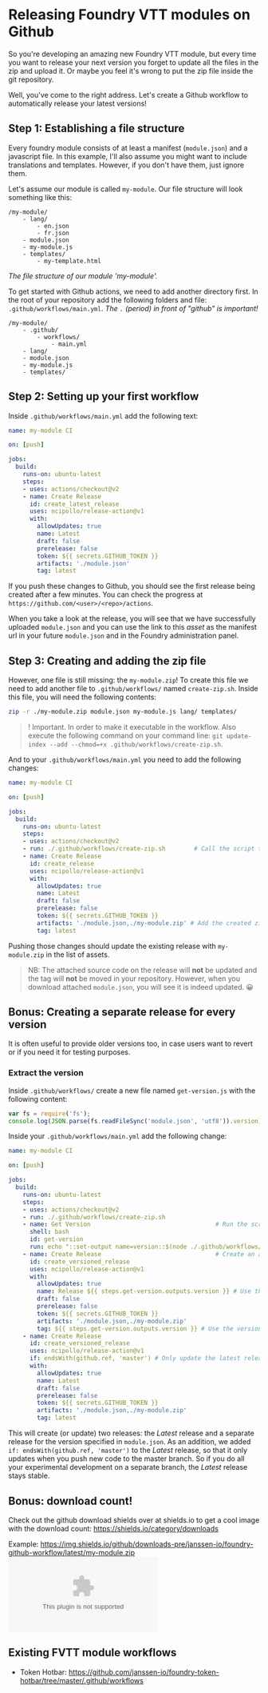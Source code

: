 # Releasing Foundry VTT modules on Github

So you're developing an amazing new Foundry VTT module, but every time you want to release your next version you forget to update all the files in the zip and upload it. Or maybe you feel it's wrong to put the zip file inside the git repository.

Well, you've come to the right address. Let's create a Github workflow to automatically release your latest versions!

## Step 1: Establishing a file structure
Every foundry module consists of at least a manifest (`module.json`) and a javascript file. In this example, I'll also assume you might want to include translations and templates. However, if you don't have them, just ignore them.

Let's assume our module is called `my-module`. Our file structure will look something like this:

```
/my-module/
    - lang/
        - en.json
        - fr.json
    - module.json
    - my-module.js
    - templates/
        - my-template.html
```
*The file structure of our module 'my-module'.*

To get started with Github actions, we need to add another directory first. In the root of your repository add the following folders and file: `.github/workflows/main.yml`. *The `.` (period) in front of "github" is important!*

```
/my-module/
    - .github/
        - workflows/
            - main.yml
    - lang/
    - module.json
    - my-module.js
    - templates/
```

## Step 2: Setting up your first workflow

Inside `.github/workflows/main.yml` add the following text:
```yml
name: my-module CI

on: [push]

jobs:
  build:
    runs-on: ubuntu-latest
    steps:
    - uses: actions/checkout@v2
    - name: Create Release
      id: create_latest_release
      uses: ncipollo/release-action@v1
      with:
        allowUpdates: true
        name: Latest
        draft: false
        prerelease: false
        token: ${{ secrets.GITHUB_TOKEN }}
        artifacts: './module.json'
        tag: latest
```

If you push these changes to Github, you should see the first release being created after a few minutes. You can check the progress at `https://github.com/<user>/<repo>/actions`.

When you take a look at the release, you will see that we have successfully uploaded `module.json` and you can use the link to this *asset* as the manifest url in your future `module.json` and in the Foundry administration panel.

## Step 3: Creating and adding the zip file
However, one file is still missing: the `my-module.zip`! To create this file we need to add another file to `.github/workflows/` named `create-zip.sh`. Inside this file, you will need the following contents:

```bash
zip -r ./my-module.zip module.json my-module.js lang/ templates/
```

> ! Important. In order to make it executable in the workflow. Also execute the following command on your command line: `git update-index --add --chmod=+x .github/workflows/create-zip.sh`.

And to your `.github/workflows/main.yml` you need to add the following changes:

```yml
name: my-module CI

on: [push]

jobs:
  build:
    runs-on: ubuntu-latest
    steps:
    - uses: actions/checkout@v2
    - run: ./.github/workflows/create-zip.sh        # Call the script to create the zip-file
    - name: Create Release
      id: create_release
      uses: ncipollo/release-action@v1
      with:
        allowUpdates: true
        name: Latest
        draft: false
        prerelease: false
        token: ${{ secrets.GITHUB_TOKEN }}
        artifacts: './module.json,./my-module.zip' # Add the created zip-file to the release
        tag: latest
```

Pushing those changes should update the existing release with `my-module.zip` in the list of assets.

> NB: The attached source code on the release will **not** be updated and the tag will **not** be moved in your repository.
> However, when you download attached `module.json`, you will see it is indeed updated. 😀

## Bonus: Creating a separate release for every version
It is often useful to provide older versions too, in case users want to revert or if you need it for testing purposes.

### Extract the version
Inside `.github/workflows/` create a new file named `get-version.js` with the following content:

```js
var fs = require('fs');
console.log(JSON.parse(fs.readFileSync('module.json', 'utf8')).version);
```

Inside your `.github/workflows/main.yml` add the following change:

```yml
name: my-module CI

on: [push]

jobs:
  build:
    runs-on: ubuntu-latest
    steps:
    - uses: actions/checkout@v2
    - run: ./.github/workflows/create-zip.sh
    - name: Get Version                                   # Run the script that returns the version from `module.json`
      shell: bash
      id: get-version
      run: echo "::set-output name=version::$(node ./.github/workflows/get-version.js)"
    - name: Create Release                                # Create an additional release for this version
      id: create_versioned_release
      uses: ncipollo/release-action@v1
      with:
        allowUpdates: true
        name: Release ${{ steps.get-version.outputs.version }} # Use the version in the name
        draft: false
        prerelease: false
        token: ${{ secrets.GITHUB_TOKEN }}
        artifacts: './module.json,./my-module.zip'
        tag: ${{ steps.get-version.outputs.version }} # Use the version as the tag
    - name: Create Release
      id: create_versioned_release
      uses: ncipollo/release-action@v1
      if: endsWith(github.ref, 'master') # Only update the latest release when pushing to the master branch
      with:
        allowUpdates: true
        name: Latest
        draft: false
        prerelease: false
        token: ${{ secrets.GITHUB_TOKEN }}
        artifacts: './module.json,./my-module.zip'
        tag: latest
```

This will create (or update) two releases: the *Latest* release and a separate release for the version specified in `module.json`.
As an addition, we added `if: endsWith(github.ref, 'master')` to the *Latest* release, so that it only updates when you push new code to the master branch.
So if you do all your experimental development on a separate branch, the *Latest* release stays stable.

## Bonus: download count!
Check out the github download shields over at shields.io to get a cool image with the download count:
https://shields.io/category/downloads

Example: https://img.shields.io/github/downloads-pre/janssen-io/foundry-github-workflow/latest/my-module.zip
![my-module-downloads](https://img.shields.io/github/downloads-pre/janssen-io/foundry-github-workflow/latest/my-module.zip)

## Existing FVTT module workflows
- Token Hotbar: https://github.com/janssen-io/foundry-token-hotbar/tree/master/.github/workflows
